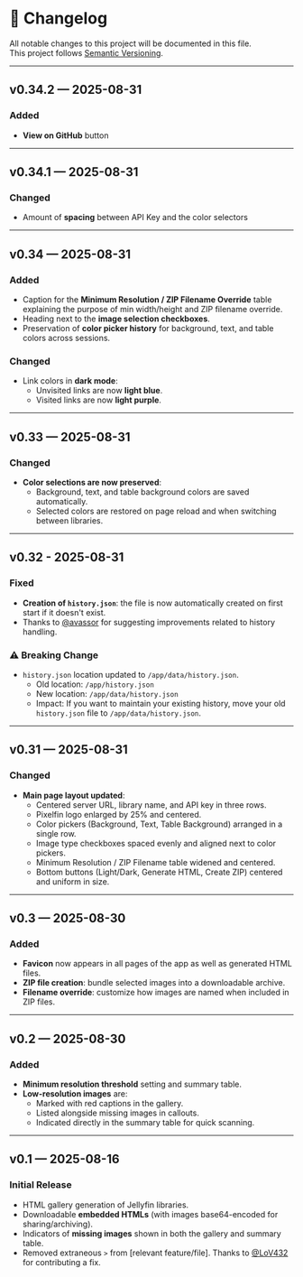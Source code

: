 # 📜 Changelog

All notable changes to this project will be documented in this file.  
This project follows [Semantic Versioning](https://semver.org/).

---

## v0.34.2 — 2025-08-31

### Added
- **View on GitHub** button

---

## v0.34.1 — 2025-08-31

### Changed
- Amount of **spacing** between API Key and the color selectors

---

## v0.34 — 2025-08-31

### Added
- Caption for the **Minimum Resolution / ZIP Filename Override** table explaining the purpose of min width/height and ZIP filename override.  
- Heading next to the **image selection checkboxes**. 
- Preservation of **color picker history** for background, text, and table colors across sessions.  

### Changed
- Link colors in **dark mode**:  
  - Unvisited links are now **light blue**.  
  - Visited links are now **light purple**.

---

## v0.33 — 2025-08-31
### Changed
- **Color selections are now preserved**:
  - Background, text, and table background colors are saved automatically.
  - Selected colors are restored on page reload and when switching between libraries.


---

## v0.32 - 2025-08-31
### Fixed
- **Creation of `history.json`**: the file is now automatically created on first start if it doesn't exist.
- Thanks to [@avassor](https://github.com/avassor) for suggesting improvements related to history handling.

### ⚠ Breaking Change
- `history.json` location updated to `/app/data/history.json`.
  - Old location: `/app/history.json`
  - New location: `/app/data/history.json`
  - Impact: If you want to maintain your existing history, move your old `history.json` file to `/app/data/history.json`.

---

## v0.31 — 2025-08-31
### Changed
- **Main page layout updated**:
  - Centered server URL, library name, and API key in three rows.
  - Pixelfin logo enlarged by 25% and centered.
  - Color pickers (Background, Text, Table Background) arranged in a single row.
  - Image type checkboxes spaced evenly and aligned next to color pickers.
  - Minimum Resolution / ZIP Filename table widened and centered.
  - Bottom buttons (Light/Dark, Generate HTML, Create ZIP) centered and uniform in size.

---

## v0.3 — 2025-08-30
### Added
- **Favicon** now appears in all pages of the app as well as generated HTML files.
- **ZIP file creation**: bundle selected images into a downloadable archive.
- **Filename override**: customize how images are named when included in ZIP files.

---

## v0.2 — 2025-08-30
### Added
- **Minimum resolution threshold** setting and summary table.
- **Low-resolution images** are:
  - Marked with red captions in the gallery.
  - Listed alongside missing images in callouts.
  - Indicated directly in the summary table for quick scanning.

---

## v0.1 — 2025-08-16
### Initial Release
- HTML gallery generation of Jellyfin libraries.
- Downloadable **embedded HTMLs** (with images base64-encoded for sharing/archiving).
- Indicators of **missing images** shown in both the gallery and summary table.
- Removed extraneous `>` from [relevant feature/file]. Thanks to [@LoV432](https://github.com/LoV432) for contributing a fix.
